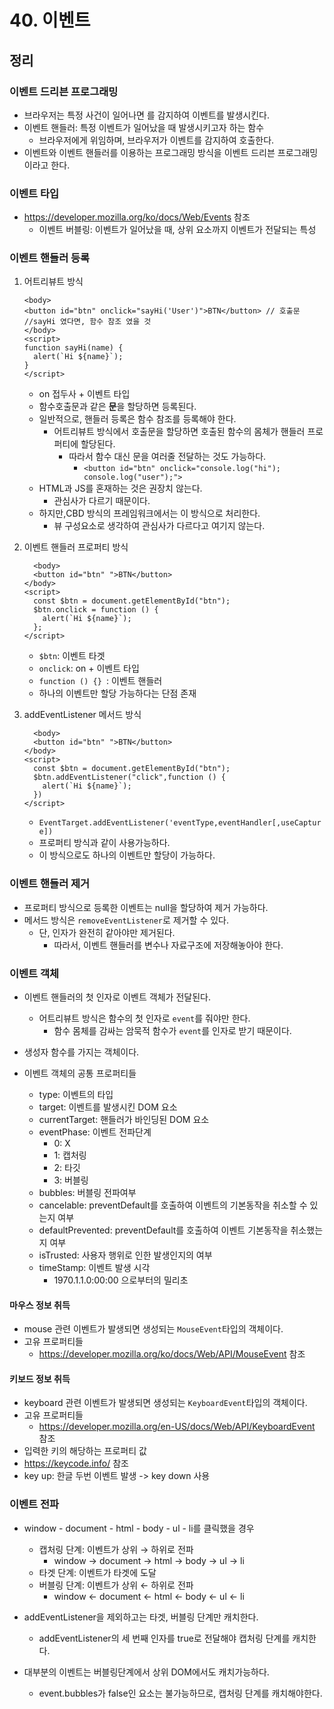 # 40. 이벤트

## 정리

### 이벤트 드리븐 프로그래밍

- 브라우저는 특정 사건이 일어나면 를 감지하여 이벤트를 발생시킨다.
- 이벤트 핸들러: 특정 이벤트가 일어났을 때 발생시키고자 하는 함수
  - 브라우저에게 위임하며, 브라우저가 이벤트를 감지하여 호출한다.
- 이벤트와 이벤트 핸들러를 이용하는 프로그래밍 방식을 이벤트 드리븐 프로그래밍 이라고 한다.

### 이벤트 타입

- https://developer.mozilla.org/ko/docs/Web/Events 참조
  - 이벤트 버블링: 이벤트가 일어났을 때, 상위 요소까지 이벤트가 전달되는 특성

### 이벤트 핸들러 등록

1. 어트리뷰트 방식
   ```
   <body>
   <button id="btn" onclick="sayHi('User')">BTN</button> // 호출문
   //sayHi 였다면, 함수 참조 였을 것
   </body>
   <script>
   function sayHi(name) {
     alert(`Hi ${name}`);
   }
   </script>
   ```
   - on 접두사 + 이벤트 타입
   - 함수호출문과 같은 **문**을 할당하면 등록된다.
   - 일반적으로, 핸들러 등록은 함수 참조를 등록해야 한다.
     - 어트리뷰트 방식에서 호출문을 할당하면 호출된 함수의 몸체가 핸들러 프로퍼티에 할당된다.
       - 따라서 함수 대신 문을 여러줄 전달하는 것도 가능하다.
         - `<button id="btn" onclick="console.log("hi"); console.log("user");">`
   - HTML과 JS를 혼재하는 것은 권장치 않는다.
     - 관심사가 다르기 때문이다.
   - 하지만,CBD 방식의 프레임워크에서는 이 방식으로 처리한다.
     - 뷰 구성요소로 생각하여 관심사가 다르다고 여기지 않는다.
2. 이벤트 핸들러 프로퍼티 방식

   ```
     <body>
     <button id="btn" ">BTN</button>
   </body>
   <script>
     const $btn = document.getElementById("btn");
     $btn.onclick = function () {
       alert(`Hi ${name}`);
     };
   </script>
   ```

   - `$btn`: 이벤트 타겟
   - `onclick`: on + 이벤트 타입
   - `function () {} `: 이벤트 핸들러
   - 하나의 이벤트만 할당 가능하다는 단점 존재

3. addEventListener 메서드 방식

   ```
     <body>
     <button id="btn" ">BTN</button>
   </body>
   <script>
     const $btn = document.getElementById("btn");
     $btn.addEventListener("click",function () {
       alert(`Hi ${name}`);
     })
   </script>
   ```

   - `EventTarget.addEventListener('eventType,eventHandler[,useCapture])`
   - 프로퍼티 방식과 같이 사용가능하다.
   - 이 방식으로도 하나의 이벤트만 할당이 가능하다.

### 이벤트 핸들러 제거

- 프로퍼티 방식으로 등록한 이벤트는 null을 할당하여 제거 가능하다.
- 메서드 방식은 `removeEventListener`로 제거할 수 있다.
  - 단, 인자가 완전히 같아야만 제거된다.
    - 따라서, 이벤트 핸들러를 변수나 자료구조에 저장해놓아야 한다.

### 이벤트 객체

- 이벤트 핸들러의 첫 인자로 이벤트 객체가 전달된다.

  - 어트리뷰트 방식은 함수의 첫 인자로 `event`를 줘야만 한다.
    - 함수 몸체를 감싸는 암묵적 함수가 `event`를 인자로 받기 때문이다.

- 생성자 함수를 가지는 객체이다.
- 이벤트 객체의 공통 프로퍼티들
  - type: 이벤트의 타입
  - target: 이벤트를 발생시킨 DOM 요소
  - currentTarget: 핸들러가 바인딩된 DOM 요소
  - eventPhase: 이벤트 전파단계
    - 0: X
    - 1: 캡처링
    - 2: 타깃
    - 3: 버블링
  - bubbles: 버블링 전파여부
  - cancelable: preventDefault를 호출하여 이벤트의 기본동작을 취소할 수 있는지 여부
  - defaultPrevented: preventDefault를 호출하여 이벤트 기본동작을 취소했는지 여부
  - isTrusted: 사용자 행위로 인한 발생인지의 여부
  - timeStamp: 이벤트 발생 시각
    - 1970.1.1.0:00:00 으로부터의 밀리초

#### 마우스 정보 취득

- mouse 관련 이벤트가 발생되면 생성되는 `MouseEvent`타입의 객체이다.
- 고유 프로퍼티들
  - https://developer.mozilla.org/ko/docs/Web/API/MouseEvent 참조

#### 키보드 정보 취득

- keyboard 관련 이벤트가 발생되면 생성되는 `KeyboardEvent`타입의 객체이다.
- 고유 프로퍼티들
  - https://developer.mozilla.org/en-US/docs/Web/API/KeyboardEvent 참조
- 입력한 키의 해당하는 프로퍼티 값
- https://keycode.info/ 참조
- key up: 한글 두번 이벤트 발생 -> key down 사용

### 이벤트 전파

- window - document - html - body - ul - li를 클릭했을 경우
  - 캡처링 단계: 이벤트가 상위 → 하위로 전파
    - window → document → html → body → ul → li
  - 타겟 단계: 이벤트가 타겟에 도달
  - 버블링 단계: 이벤트가 상위 ← 하위로 전파
    - window ← document ← html ← body ← ul ← li
- addEventListener을 제외하고는 타겟, 버블링 단계만 캐치한다.

  - addEventListener의 세 번째 인자를 true로 전달해야 캡처링 단계를 캐치한다.

- 대부분의 이벤트는 버블링단계에서 상위 DOM에서도 캐치가능하다.
  - event.bubbles가 false인 요소는 불가능하므로, 캡처링 단계를 캐치해야한다.
